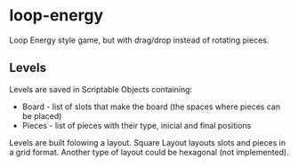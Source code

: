 # loop-energy

Loop Energy style game, but with drag/drop instead of rotating pieces.

## Levels

Levels are saved in Scriptable Objects containing:

* Board - list of slots that make the board (the spaces where pieces can be placed)
* Pieces - list of pieces with their type, inicial and final positions

Levels are built folowing a layout.
Square Layout layouts slots and pieces in a grid format.
Another type of layout could be hexagonal (not implemented).
